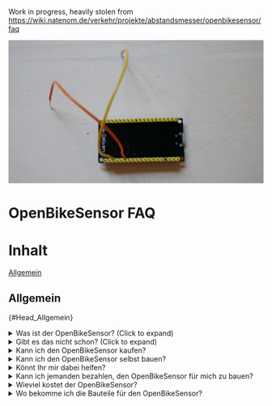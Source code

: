 Work in progress, heavily stolen from https://wiki.natenom.de/verkehr/projekte/abstandsmesser/openbikesensor/faq

![Logo](./images/image1.jpg) 

# OpenBikeSensor FAQ

# Inhalt
[Allgemein](#Head_Allgemein)

## Allgemein
{#Head_Allgemein}
<details>
	<summary>Was ist der OpenBikeSensor? (Click to expand)</summary>
	Der OpenBikeSensor (ehemals RadmesserS) wird am Fahrrad befestigt und misst verschiedene Daten, wie z. B. den Abstand beim Überholtwerden, und speichert diese. Sowohl die Hardwarespezifikation als auch die verwendete Software sind frei verfügbar. Jeder Interessierte kann somit den OpenBikeSensor selbst bauen und nutzen.
</details>
<details>
	<summary>Gibt es das nicht schon? (Click to expand)</summary>
	Es gibt mehrere solcher Projekte; z. B. „Radmesser vom Tagesspiegel“, „Abstand messen“ aus Köln, FIXME, FIXME.
</details>
<details>
    <summary>Kann ich den OpenBikeSensor kaufen?</summary>
    Nein; ein Vertrieb ist nicht geplant. Du musst dir den OpenBikeSensor entweder selbst bauen oder jemanden dafür bezahlen, dass er ihn für dich baut.
</details>
<details>
	<summary>Kann ich den OpenBikeSensor selbst bauen?</summary>
Ja, wenn du die notwendigen technischen Fertigkeiten hast. Die Bauanleitung gibt es hier als PDF-Datei.
</details>
<details>
	<summary>Könnt Ihr mir dabei helfen?</summary>
Wir bekommen viele Anfragen, mit der Bitte, beim Bau des OpenBikeSensors zu unterstützen. Aktuell arbeiten nur wenige Menschen an dem Projekt OpenBikeSensor mit, ehrenamtlich und in ihrer Freizeit. Bitte habt Verständnis dafür, dass wir nur ausnahmsweise, wenn überhaupt, auf solche Anfragen eingehen können.
</details>
<details>
    <summary>Kann ich jemanden bezahlen, den OpenBikeSensor für mich zu bauen?</summary>
Ja; FIXME wer, vermittlung an Menschen, die das können?
</details>
<details>
    <summary>Wieviel kostet der OpenBikeSensor?</summary>
    30-40€ für die Bauteile, je nach Versandkosten.
    <5 € Material fürs Gehäuse
    + eventuelle Kosten fürs Druckenlassen des Gehäuses
    + eventuelle Kosten fürs Zusammenbauen lassen
</details>
<details>
    <summary>Wo bekomme ich die Bauteile für den OpenBikeSensor?</summary>
    Gehäuse drucken lassen in Makerspaces?
    FIXME
</details>


